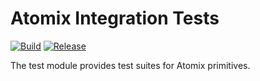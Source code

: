 <!--
SPDX-FileCopyrightText: 2023-present Intel Corporation
SPDX-License-Identifier: Apache-2.0
-->

# Atomix Integration Tests

[![Build](https://img.shields.io/github/actions/workflow/status/atomix/atomix/test-verify.yml)](https://github.com/atomix/atomix/actions/workflows/test-verify.yml)
[![Release](https://img.shields.io/docker/v/atomix/test?label=release)](https://hub.docker.com/repository/docker/atomix/test)

The test module provides test suites for Atomix primitives.
